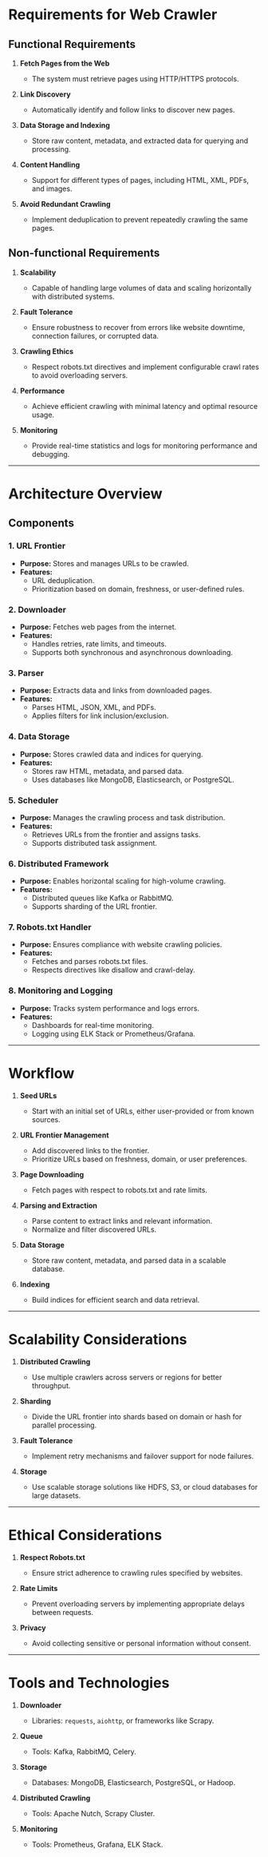 # Requirements for Web Crawler

## Functional Requirements

1. **Fetch Pages from the Web**
   - The system must retrieve pages using HTTP/HTTPS protocols.

2. **Link Discovery**
   - Automatically identify and follow links to discover new pages.

3. **Data Storage and Indexing**
   - Store raw content, metadata, and extracted data for querying and processing.

4. **Content Handling**
   - Support for different types of pages, including HTML, XML, PDFs, and images.

5. **Avoid Redundant Crawling**
   - Implement deduplication to prevent repeatedly crawling the same pages.

## Non-functional Requirements

1. **Scalability**
   - Capable of handling large volumes of data and scaling horizontally with distributed systems.

2. **Fault Tolerance**
   - Ensure robustness to recover from errors like website downtime, connection failures, or corrupted data.

3. **Crawling Ethics**
   - Respect robots.txt directives and implement configurable crawl rates to avoid overloading servers.

4. **Performance**
   - Achieve efficient crawling with minimal latency and optimal resource usage.

5. **Monitoring**
   - Provide real-time statistics and logs for monitoring performance and debugging.

---

# Architecture Overview

## Components

### 1. **URL Frontier**
   - **Purpose:** Stores and manages URLs to be crawled.
   - **Features:**
     - URL deduplication.
     - Prioritization based on domain, freshness, or user-defined rules.

### 2. **Downloader**
   - **Purpose:** Fetches web pages from the internet.
   - **Features:**
     - Handles retries, rate limits, and timeouts.
     - Supports both synchronous and asynchronous downloading.

### 3. **Parser**
   - **Purpose:** Extracts data and links from downloaded pages.
   - **Features:**
     - Parses HTML, JSON, XML, and PDFs.
     - Applies filters for link inclusion/exclusion.

### 4. **Data Storage**
   - **Purpose:** Stores crawled data and indices for querying.
   - **Features:**
     - Stores raw HTML, metadata, and parsed data.
     - Uses databases like MongoDB, Elasticsearch, or PostgreSQL.

### 5. **Scheduler**
   - **Purpose:** Manages the crawling process and task distribution.
   - **Features:**
     - Retrieves URLs from the frontier and assigns tasks.
     - Supports distributed task assignment.

### 6. **Distributed Framework**
   - **Purpose:** Enables horizontal scaling for high-volume crawling.
   - **Features:**
     - Distributed queues like Kafka or RabbitMQ.
     - Supports sharding of the URL frontier.

### 7. **Robots.txt Handler**
   - **Purpose:** Ensures compliance with website crawling policies.
   - **Features:**
     - Fetches and parses robots.txt files.
     - Respects directives like disallow and crawl-delay.

### 8. **Monitoring and Logging**
   - **Purpose:** Tracks system performance and logs errors.
   - **Features:**
     - Dashboards for real-time monitoring.
     - Logging using ELK Stack or Prometheus/Grafana.

---

# Workflow

1. **Seed URLs**
   - Start with an initial set of URLs, either user-provided or from known sources.

2. **URL Frontier Management**
   - Add discovered links to the frontier.
   - Prioritize URLs based on freshness, domain, or user preferences.

3. **Page Downloading**
   - Fetch pages with respect to robots.txt and rate limits.

4. **Parsing and Extraction**
   - Parse content to extract links and relevant information.
   - Normalize and filter discovered URLs.

5. **Data Storage**
   - Store raw content, metadata, and parsed data in a scalable database.

6. **Indexing**
   - Build indices for efficient search and data retrieval.

---

# Scalability Considerations

1. **Distributed Crawling**
   - Use multiple crawlers across servers or regions for better throughput.

2. **Sharding**
   - Divide the URL frontier into shards based on domain or hash for parallel processing.

3. **Fault Tolerance**
   - Implement retry mechanisms and failover support for node failures.

4. **Storage**
   - Use scalable storage solutions like HDFS, S3, or cloud databases for large datasets.

---

# Ethical Considerations

1. **Respect Robots.txt**
   - Ensure strict adherence to crawling rules specified by websites.

2. **Rate Limits**
   - Prevent overloading servers by implementing appropriate delays between requests.

3. **Privacy**
   - Avoid collecting sensitive or personal information without consent.

---

# Tools and Technologies

1. **Downloader**
   - Libraries: `requests`, `aiohttp`, or frameworks like Scrapy.

2. **Queue**
   - Tools: Kafka, RabbitMQ, Celery.

3. **Storage**
   - Databases: MongoDB, Elasticsearch, PostgreSQL, or Hadoop.

4. **Distributed Crawling**
   - Tools: Apache Nutch, Scrapy Cluster.

5. **Monitoring**
   - Tools: Prometheus, Grafana, ELK Stack.

